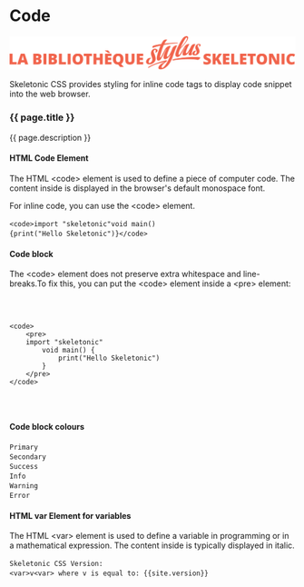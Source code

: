 # Code

![Bannière représentant la bibliothèque Stylus Skeletonic](../assets/skeletonic-stylus-titre.svg)

Skeletonic CSS provides styling for inline code tags to display code snippet into the web browser.

<!-- Code -->
<section class="grid-flex text-left">    
    <div class="flex-12" markdown="1">

### {{ page.title }}
{{ page.description }}

#### HTML Code Element

The HTML &lt;code&gt; element  is used to define a piece of computer code. The content inside is displayed in the browser's default monospace font.

For inline code, you can use the &lt;code&gt; element.

<code class="padding-1">&lt;code&gt;import "skeletonic"void main() {print("Hello Skeletonic")}&lt;/code&gt;</code>

#### Code block

The &lt;code&gt; element does not preserve extra whitespace and line-breaks.To fix this, you can put the &lt;code&gt; element inside a &lt;pre&gt; element:

<code class="padding-1">
    <pre>
&lt;code&gt;&#10;    &lt;pre&gt;&#10;    import &quot;skeletonic&quot;&#10;        void main() {&#10;            print(&quot;Hello Skeletonic&quot;)&#10;        }&#10;    &lt;/pre&gt;&#10;&lt;/code&gt;                    
    </pre>
</code>                

#### Code block colours

<code class="primary padding-1">Primary</code>                
<code class="secondary padding-1">Secondary</code>                
<code class="success padding-1">Success</code>                
<code class="info padding-1">Info</code>                
<code class="warning padding-1">Warning</code>                
<code class="error padding-1">Error</code>                

#### HTML var Element for variables

The HTML &lt;var&gt; element is used to define a variable in programming or in a mathematical expression. The content inside is typically displayed in italic.
                
<code class="padding-1">Skeletonic CSS Version: &lt;var&gt;v&lt;var&gt; where v is equal to: {{site.version}}</code>                
    
</div>
</section>
<!-- End Code -->